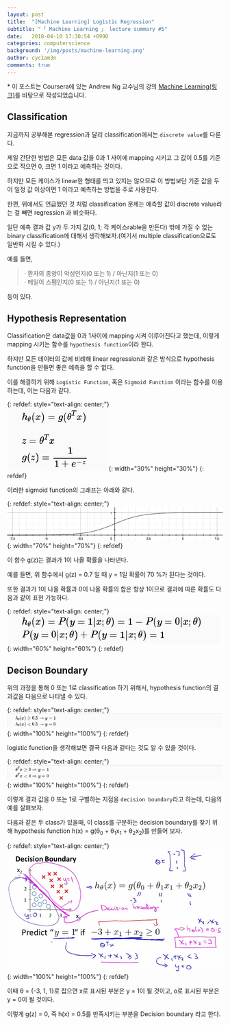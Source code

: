 ```yaml
---
layout: post
title:  "[Machine Learning] Logistic Regression"
subtitle: "「 Machine Learning 」 lecture summary #5"
date:   2018-04-10 17:30:54 +0900
categories: computerscience
background: '/img/posts/machine-learning.png'
author: cyc1am3n
comments: true
---
```

\* 이 포스트는 Coursera에 있는 Andrew Ng 교수님의 강의 [Machine Learning(링크)](https://www.coursera.org/learn/machine-learning)를 바탕으로 작성되었습니다.

## Classification  

지금까지 공부해본 regression과 달리 classification에서는 `discrete value`를 다룬다.  

제일 간단한 방법은 모든 data 값을 0과 1 사이에 mapping 시키고 그 값이 0.5를 기준으로 작으면 0, 크면 1 이라고 예측하는 것이다.  

하지만 모든 케이스가 linear한 형태를 띄고 있지는 않으므로 이 방법보단 기준 값을 두어 일정 값 이상이면 1 이라고 예측하는 방법을 주로 사용한다.  

한편, 위에서도 언급했던 것 처럼 classification 문제는 예측할 값이 discrete value라는 걸 빼면 regression 과 비슷하다.  

일단 예측 결과 값 y가 두 가지 값(0, 1; 각 케이스rable을 만든다) 밖에 가질 수 없는 binary classification에 대해서 생각해보자.(여기서 multiple classification으로도 일반화 시킬 수 있다.)  

예를 들면,  
> · 환자의 종양이 악성인지(0 또는 1) / 아닌지(1 또는 0)  
 · 메일이 스팸인지(0 또는 1) / 아닌지(1 또는 0)  

등이 있다.  

## Hypothesis Representation  

Classification은 data값을 0과 1사이에 mapping 시켜 이루어진다고 했는데, 이렇게 mapping 시키는 함수를 `hypothesis function`이라 한다.  

하지만 모든 데이터의 값에 비례해 linear regression과 같은 방식으로 hypothesis function을 만들면 좋은 예측을 할 수 없다.  

이를 해결하기 위해  `Logistic Function`, 혹은 `Sigmoid Function` 이라는 함수를 이용하는데, 이는 다음과 같다.

{: refdef: style="text-align: center;"}  
![그림1](/img/posts/logistic-regression/01.png){: width="30%" height="30%"}
{: refdef}

이러한 sigmoid function의 그래프는 아래와 같다.  

{: refdef: style="text-align: center;"}  
![그림2](/img/posts/logistic-regression/02.png){: width="70%" height="70%"}
{: refdef}

이 함수 g(z)는 결과가 1이 나올 확률을 나타낸다.  

예를 들면, 위 함수에서 g(z) = 0.7 일 때 y = 1일 확률이 70 %가 된다는 것이다.  

또한 결과가 1이 나올 확률과 0이 나올 확률의 합은 항상 1이므로 결과에 따른 확률도 다음과 같이 표현 가능하다.  

{: refdef: style="text-align: center;"}  
![그림3](/img/posts/logistic-regression/03.png){: width="60%" height="60%"}
{: refdef}


## Decison Boundary  

위의 과정을 통해 0 또는 1로 classification 하기 위해서, hypothesis function의 결과값을 다음으로 나타낼 수 있다.  

{: refdef: style="text-align: center;"}  
![그림4](/img/posts/logistic-regression/04.png){: width="100%" height="100%"}
{: refdef}

logistic function을 생각해보면 결국 다음과 같다는 것도 알 수 있을 것이다.  

{: refdef: style="text-align: center;"}  
![그림5](/img/posts/logistic-regression/05.png){: width="100%" height="100%"}
{: refdef}

이렇게 결과 값을 0 또는 1로 구별하는 지점을 `decision boundary`라고 하는데, 다음의 예를 살펴보자.  

다음과 같은 두 class가 있을때, 이 class를 구분하는 decision boundary를 찾기 위해 hypothesis function h(x) = g(θ<sub>0</sub> + θ<sub>1</sub>x<sub>1</sub> + θ<sub>2</sub>x<sub>2</sub>)를 만들어 보자.  

{: refdef: style="text-align: center;"}  
![그림6](/img/posts/logistic-regression/06.png){: width="100%" height="100%"}
{: refdef}

이때 θ = {-3, 1, 1}로 잡으면 x로 표시된 부분은 y = 1이 될 것이고, o로 표시된 부분은 y = 0이 될 것이다.  

이렇게 g(z) = 0, 즉 h(x) = 0.5를 만족시키는 부분을 Decision boundary 라고 한다.